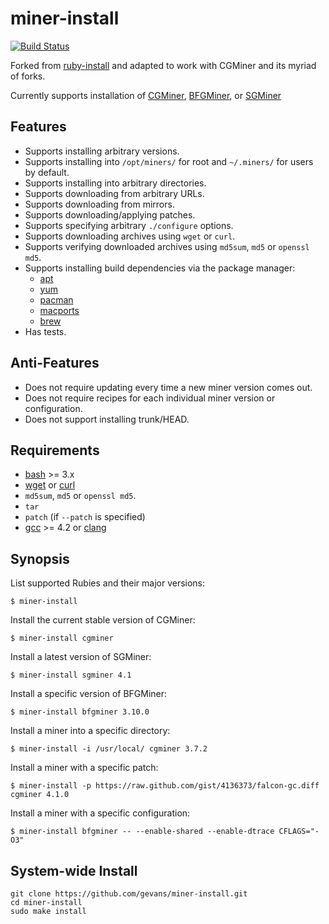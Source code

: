 # miner-install

[![Build Status](https://travis-ci.org/postmodern/miner-install.png?branch=master)](https://travis-ci.org/gevans/miner-install)

Forked from [ruby-install](https://github.com/postmodern/miner-install) and
adapted to work with CGMiner and its myriad of forks.

Currently supports installation of [CGMiner], [BFGMiner], or [SGMiner]

## Features

* Supports installing arbitrary versions.
* Supports installing into `/opt/miners/` for root and `~/.miners/` for users
  by default.
* Supports installing into arbitrary directories.
* Supports downloading from arbitrary URLs.
* Supports downloading from mirrors.
* Supports downloading/applying patches.
* Supports specifying arbitrary `./configure` options.
* Supports downloading archives using `wget` or `curl`.
* Supports verifying downloaded archives using `md5sum`, `md5` or `openssl md5`.
* Supports installing build dependencies via the package manager:
  * [apt]
  * [yum]
  * [pacman]
  * [macports]
  * [brew]
* Has tests.

## Anti-Features

* Does not require updating every time a new miner version comes out.
* Does not require recipes for each individual miner version or configuration.
* Does not support installing trunk/HEAD.

## Requirements

* [bash] >= 3.x
* [wget] or [curl]
* `md5sum`, `md5` or `openssl md5`.
* `tar`
* `patch` (if `--patch` is specified)
* [gcc] >= 4.2 or [clang]

## Synopsis

List supported Rubies and their major versions:

    $ miner-install

Install the current stable version of CGMiner:

    $ miner-install cgminer

Install a latest version of SGMiner:

    $ miner-install sgminer 4.1

Install a specific version of BFGMiner:

    $ miner-install bfgminer 3.10.0

Install a miner into a specific directory:

    $ miner-install -i /usr/local/ cgminer 3.7.2

Install a miner with a specific patch:

    $ miner-install -p https://raw.github.com/gist/4136373/falcon-gc.diff cgminer 4.1.0

Install a miner with a specific configuration:

    $ miner-install bfgminer -- --enable-shared --enable-dtrace CFLAGS="-O3"

## System-wide Install

    git clone https://github.com/gevans/miner-install.git
    cd miner-install
    sudo make install

[CGMiner]: https://github.com/ckolivas/cgminer
[SGMiner]: https://github.com/veox/sgminer
[BFGMiner]: https://github.com/luke-jr/bfgminer

[apt]: http://wiki.debian.org/Apt
[yum]: http://yum.baseurl.org/
[pacman]: https://wiki.archlinux.org/index.php/Pacman
[macports]: https://www.macports.org/
[brew]: http://brew.sh

[bash]: http://www.gnu.org/software/bash/
[wget]: http://www.gnu.org/software/wget/
[curl]: http://curl.haxx.se/

[gcc]: http://gcc.gnu.org/
[clang]: http://clang.llvm.org/

[PGP]: http://en.wikipedia.org/wiki/Pretty_Good_Privacy
[1]: http://postmodern.github.com/contact.html#pgp

[homebrew]: http://brew.sh/

